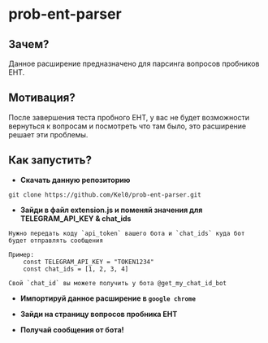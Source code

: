 # prob-ent-parser

## Зачем?

Данное расширение предназначено для парсинга вопросов пробников ЕНТ.

## Мотивация?

После завершения теста пробного ЕНТ, у вас не будет возможности вернуться к вопросам и посмотреть что там было, это расширение решает эти проблемы.

## Как запустить?

* **Скачать данную репозиторию**
```
git clone https://github.com/Kel0/prob-ent-parser.git
```
* **Зайди в файл extension.js и поменяй значения для TELEGRAM_API_KEY & chat_ids**
```
Нужно передать коду `api_token` вашего бота и `chat_ids` куда бот будет отправлять сообщения 

Пример:
    const TELEGRAM_API_KEY = "TOKEN1234"
    const chat_ids = [1, 2, 3, 4]

Свой `chat_id` вы можете получить у бота @get_my_chat_id_bot
```

* **Импортируй данное расширение в `google chrome`**

* **Зайди на страницу вопросов пробника ЕНТ**

* **Получай сообщения от бота!**